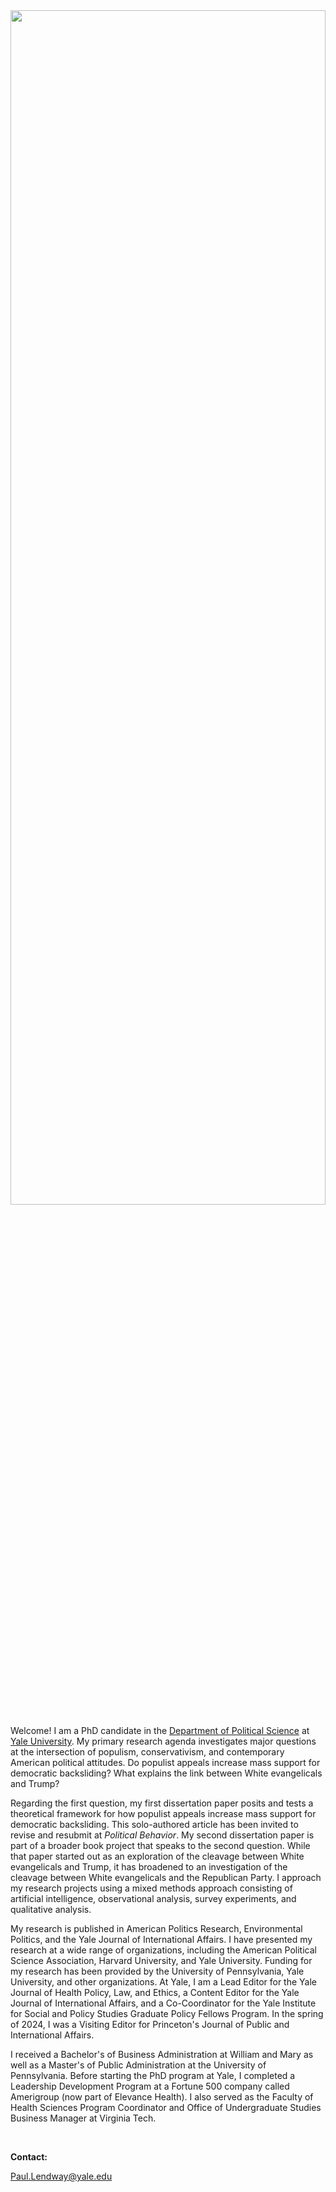 <head>
<meta name="google-site-verification" content="C8Um20-6MdtkcSlOpJAMTORJyUaPrKQsnPuxmnDJDFk" />
 </head>


 

<img src = "https://user-images.githubusercontent.com/78934389/225647444-7cf7da92-f7c0-40f3-8d5c-e3d1e87c6b1b.png" width = "100%" height = "70%" style = "float:top; margin-right:20px" >



Welcome! I am a PhD candidate in the [Department of Political Science](https://politicalscience.yale.edu/) at [Yale University](https://www.yale.edu/). My primary research agenda investigates major questions at the intersection of populism, conservativism, and contemporary American political attitudes. Do populist appeals increase mass support for democratic backsliding? What explains the link between White evangelicals and Trump? 

Regarding the first question, my first dissertation paper posits and tests a theoretical framework for how populist appeals increase mass support for democratic backsliding. This solo-authored article has been invited to revise and resubmit at _Political Behavior_. My second dissertation paper is part of a broader book project that speaks to the second question. While that paper started out as an exploration of the cleavage between White evangelicals and Trump, it has broadened to an investigation of the cleavage between White evangelicals and the Republican Party. I approach my research projects using a mixed methods approach consisting of artificial intelligence, observational analysis, survey experiments, and qualitative analysis.

My research is published in American Politics Research, Environmental Politics, and the Yale Journal of International Affairs. I have presented my research at a wide range of organizations, including the American Political Science Association,  Harvard University, and Yale University. Funding for my research has been provided by the University of Pennsylvania, Yale University, and other organizations. At Yale, I am a Lead Editor for the Yale Journal of Health Policy, Law, and Ethics, a Content Editor for the Yale Journal of International Affairs, and a Co-Coordinator for the Yale Institute for Social and Policy Studies Graduate Policy Fellows Program. In the spring of 2024, I was a Visiting Editor for Princeton's Journal of Public and International Affairs. 

I received a Bachelor's of Business Administration at William and Mary as well as a Master's of Public Administration at the University of Pennsylvania. Before starting the PhD program at Yale, I completed a Leadership Development Program at a Fortune 500 company called Amerigroup (now part of Elevance Health). I also served as the Faculty of Health Sciences Program Coordinator and Office of Undergraduate Studies Business Manager at Virginia Tech. 




 &nbsp;
 
**Contact:**

Paul.Lendway@yale.edu




 &nbsp;
 




